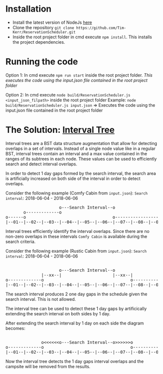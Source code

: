 # Installation
* Install the latest version of NodeJs [here](https://nodejs.org/en/download/)
* Clone the repository `git clone https://github.com/Tim-Kerr/ReservationScheduler.git`
* Inside the root project folder in cmd execute `npm install`. This installs the project dependencies.

# Running the code
Option 1: In cmd execute `npm run start` inside the root project folder.
_This executes the code using the input.json file contained in the root project folder_
 
Option 2: In cmd execute `node build/ReservationScheduler.js <input_json_filpath>` inside the root project folder
Example: `node build/ReservationScheduler.js input.json` => Executes the code using the input.json file contained in the root project folder

# The Solution: [Interval Tree](https://en.wikipedia.org/wiki/Interval_tree)
Interval trees are a BST data structure augmentation that allow for detecting overlaps in a set of intervals. Instead of a single node value like in a regular BST, interval trees contain an interval and a max value contained in the ranges of its subtrees in each node. These values can be used to efficiently search and detect interval overlaps.

In order to detect 1 day gaps formed by the search interval, the search area is artificially increased on both side of the interval in order to detect overlaps.

Consider the following example (Comfy Cabin from `input.json`):
`Search interval`: 2018-06-04 - 2018-06-06
 <pre>
                     o---Search Interval--o
       o-------------o
o------o                                  o--------------------o
|--01--|--02--|--03--|--04--|--05--|--06--|--07--|--08--|--09--|
</pre>

Interval trees efficiently identify the interval overlaps. Since there are no non-zero overlaps in these intervals `Comfy Cabin` is available during the search criteria.

Consider the following example (Rustic Cabin from `input.json`): 
`Search interval`: 2018-06-04 - 2018-06-06
 <pre>

                     o---Search Interval--o
              |--xx--|                    |--xx--|
o-------------o                                  o-------------o
|--01--|--02--|--03--|--04--|--05--|--06--|--07--|--08--|--09--|
</pre>

The search interval produces 2 one day gaps in the schedule given the search interval. This is not allowed.

The interval tree can be used to detect these 1 day gaps by artificically extending the search interval on both sides by 1 day.

After extending the search interval by 1 day on each side the diagram becomes:
 <pre>

              o&lt;&lt;&lt;&lt;&lt;&lto---Search Interval--o&gt;&gt;&gt;&gt;&gt;&gt;o
o-------------o                                  o-------------o
|--01--|--02--|--03--|--04--|--05--|--06--|--07--|--08--|--09--|
</pre>

Now the interval tree detects the 1 day gaps interval overlaps and the campsite will be removed from the results.